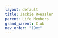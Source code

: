 ```yaml
---
layout: default
title: Jackie Roessler
parent: Life Members
grand_parent: Club
nav_order: "19xx"
---
```


